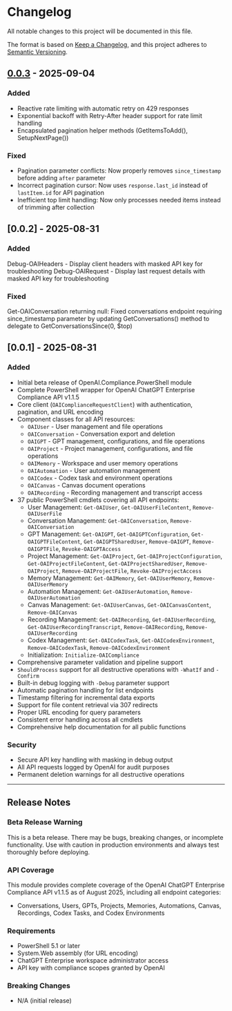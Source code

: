 # Changelog

All notable changes to this project will be documented in this file.

The format is based on [Keep a Changelog](https://keepachangelog.com/en/1.0.0/),
and this project adheres to [Semantic Versioning](https://semver.org/spec/v2.0.0.html).

## [0.0.3] - 2025-09-04

### Added

- Reactive rate limiting with automatic retry on 429 responses
- Exponential backoff with Retry-After header support for rate limit handling
- Encapsulated pagination helper methods (GetItemsToAdd(), SetupNextPage())

### Fixed

- Pagination parameter conflicts: Now properly removes `since_timestamp` before adding `after` parameter
- Incorrect pagination cursor: Now uses `response.last_id` instead of `lastItem.id` for API pagination
- Inefficient top limit handling: Now only processes needed items instead of trimming after collection

## [0.0.2] - 2025-08-31
### Added

Debug-OAIHeaders - Display client headers with masked API key for troubleshooting
Debug-OAIRequest - Display last request details with masked API key for troubleshooting

### Fixed

Get-OAIConversation returning null: Fixed conversations endpoint requiring since_timestamp parameter by updating GetConversations() method to delegate to GetConversationsSince(0, $top)

## [0.0.1] - 2025-08-31

### Added

- Initial beta release of OpenAI.Compliance.PowerShell module
- Complete PowerShell wrapper for OpenAI ChatGPT Enterprise Compliance API v1.1.5
- Core client (`OAIComplianceRequestClient`) with authentication, pagination, and URL encoding
- Component classes for all API resources:
  - `OAIUser` - User management and file operations
  - `OAIConversation` - Conversation export and deletion
  - `OAIGPT` - GPT management, configurations, and file operations
  - `OAIProject` - Project management, configurations, and file operations
  - `OAIMemory` - Workspace and user memory operations
  - `OAIAutomation` - User automation management
  - `OAICodex` - Codex task and environment operations
  - `OAICanvas` - Canvas document operations
  - `OAIRecording` - Recording management and transcript access
- 37 public PowerShell cmdlets covering all API endpoints:
  - User Management: `Get-OAIUser`, `Get-OAIUserFileContent`, `Remove-OAIUserFile`
  - Conversation Management: `Get-OAIConversation`, `Remove-OAIConversation`
  - GPT Management: `Get-OAIGPT`, `Get-OAIGPTConfiguration`, `Get-OAIGPTFileContent`, `Get-OAIGPTSharedUser`, `Remove-OAIGPT`, `Remove-OAIGPTFile`, `Revoke-OAIGPTAccess`
  - Project Management: `Get-OAIProject`, `Get-OAIProjectConfiguration`, `Get-OAIProjectFileContent`, `Get-OAIProjectSharedUser`, `Remove-OAIProject`, `Remove-OAIProjectFile`, `Revoke-OAIProjectAccess`
  - Memory Management: `Get-OAIMemory`, `Get-OAIUserMemory`, `Remove-OAIUserMemory`
  - Automation Management: `Get-OAIUserAutomation`, `Remove-OAIUserAutomation`
  - Canvas Management: `Get-OAIUserCanvas`, `Get-OAICanvasContent`, `Remove-OAICanvas`
  - Recording Management: `Get-OAIRecording`, `Get-OAIUserRecording`, `Get-OAIUserRecordingTranscript`, `Remove-OAIRecording`, `Remove-OAIUserRecording`
  - Codex Management: `Get-OAICodexTask`, `Get-OAICodexEnvironment`, `Remove-OAICodexTask`, `Remove-OAICodexEnvironment`
  - Initialization: `Initialize-OAICompliance`
- Comprehensive parameter validation and pipeline support
- `ShouldProcess` support for all destructive operations with `-WhatIf` and `-Confirm`
- Built-in debug logging with `-Debug` parameter support
- Automatic pagination handling for list endpoints
- Timestamp filtering for incremental data exports
- Support for file content retrieval via 307 redirects
- Proper URL encoding for query parameters
- Consistent error handling across all cmdlets
- Comprehensive help documentation for all public functions

### Security

- Secure API key handling with masking in debug output
- All API requests logged by OpenAI for audit purposes
- Permanent deletion warnings for all destructive operations

---

## Release Notes

### Beta Release Warning

This is a beta release. There may be bugs, breaking changes, or incomplete functionality. Use with caution in production environments and always test thoroughly before deploying.

### API Coverage

This module provides complete coverage of the OpenAI ChatGPT Enterprise Compliance API v1.1.5 as of August 2025, including all endpoint categories:

- Conversations, Users, GPTs, Projects, Memories, Automations, Canvas, Recordings, Codex Tasks, and Codex Environments

### Requirements

- PowerShell 5.1 or later
- System.Web assembly (for URL encoding)
- ChatGPT Enterprise workspace administrator access
- API key with compliance scopes granted by OpenAI

### Breaking Changes

- N/A (initial release)

[0.0.3]: https://github.com/thetolkienblackguy/OpenAI.Compliance.PowerShell/releases/tag/v0.0.3